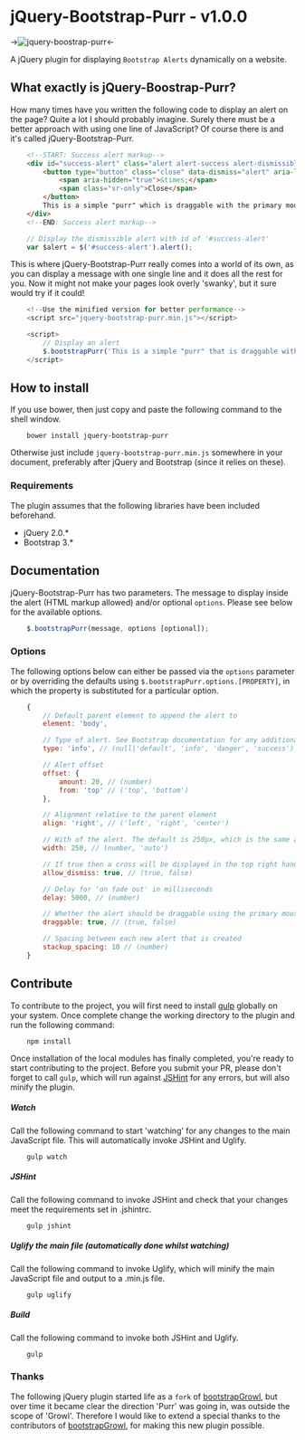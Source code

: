 # jQuery-Bootstrap-Purr - v1.0.0

->![jquery-boostrap-purr](https://cloud.githubusercontent.com/assets/5333690/9566952/b2d752fc-4f22-11e5-9e37-aeb7332352c4.png)<-

A jQuery plugin for displaying `Bootstrap Alerts` dynamically on a website.

## What exactly is jQuery-Boostrap-Purr?

How many times have you written the following code to display an alert on the page? Quite a lot I should probably imagine. Surely there must be a better approach with using one line of JavaScript? Of course there is and it's called jQuery-Bootstrap-Purr.

```html
    <!--START: Success alert markup-->
    <div id="success-alert" class="alert alert-success alert-dismissible fade in" role="alert">
        <button type="button" class="close" data-dismiss="alert" aria-label="Close">
            <span aria-hidden="true">&times;</span>
            <span class="sr-only">Close</span>
        </button>
        This is a simple "purr" which is draggable with the primary mouse
    </div>
    <!--END: Success alert markup-->
```

```javascript
    // Display the dismissible alert with id of '#success-alert'
    var $alert = $('#success-alert').alert();
```

This is where jQuery-Bootstrap-Purr really comes into a world of its own, as you can display a message with one single line and it does all the rest for you. Now it might not make your pages look overly 'swanky', but it sure would try if it could!

```javascript
    <!--Use the minified version for better performance-->
    <script src="jquery-bootstrap-purr.min.js"></script>

    <script>
        // Display an alert
        $.bootstrapPurr('This is a simple "purr" that is draggable with the mouse. Drag me!');
    </script>
```

## How to install

If you use bower, then just copy and paste the following command to the shell window.
```shell
    bower install jquery-bootstrap-purr
```

Otherwise just include `jquery-bootstrap-purr.min.js` somewhere in your document, preferably after jQuery and Bootstrap (since it relies on these).

### Requirements

The plugin assumes that the following libraries have been included beforehand.
- jQuery 2.0.*
- Bootstrap 3.*

## Documentation

jQuery-Bootstrap-Purr has two parameters. The message to display inside the alert (HTML markup allowed) and/or optional `options`. Please see below for the available options.

```javascript
    $.bootstrapPurr(message, options [optional]);
```

### Options

The following options below can either be passed via the `options` parameter or by overriding the defaults using `$.bootstrapPurr.options.[PROPERTY]`, in which the property is substituted for a particular option.

```javascript
    {
        // Default parent element to append the alert to
        element: 'body',

        // Type of alert. See Bootstrap documentation for any additional supported formats
        type: 'info', // (null|'default', 'info', 'danger', 'success')

        // Alert offset
        offset: {
            amount: 20, // (number)
            from: 'top' // ('top', 'bottom')
        },

        // Alignment relative to the parent element
        align: 'right', // ('left', 'right', 'center')

        // With of the alert. The default is 250px, which is the same as Bootstrap's alerts
        width: 250, // (number, 'auto')

        // If true then a cross will be displayed in the top right hand corner of the alert
        allow_dismiss: true, // (true, false)

        // Delay for 'on fade out' in milliseconds
        delay: 5000, // (number)

        // Whether the alert should be draggable using the primary mouse button
        draggable: true, // (true, false)

        // Spacing between each new alert that is created
        stackup_spacing: 10 // (number)
    }
```

## Contribute

To contribute to the project, you will first need to install [gulp](gulpjs.com) globally on your system. Once complete change the working directory to the plugin and run the following command:

```shell
    npm install
```

Once installation of the local modules has finally completed, you're ready to start contributing to the project. Before you submit your PR, please don't forget to call `gulp`, which will run against [JSHint](jshint.com) for any errors, but will also minify the plugin.

##### Watch
Call the following command to start 'watching' for any changes to the main JavaScript file. This will automatically invoke JSHint and Uglify.
```shell
    gulp watch
```

##### JSHint
Call the following command to invoke JSHint and check that your changes meet the requirements set in .jshintrc.
```shell
    gulp jshint
```

##### Uglify the main file (automatically done whilst watching)
Call the following command to invoke Uglify, which will minify the main JavaScript file and output to a .min.js file.
```shell
    gulp uglify
```

##### Build
Call the following command to invoke both JSHint and Uglify.
```shell
    gulp
```

### Thanks

The following jQuery plugin started life as a `fork` of [bootstrapGrowl](https://github.com/ifightcrime/bootstrap-growl/), but over time it became clear the direction 'Purr' was going in, was outside the scope of 'Growl'. Therefore I would like to extend a special thanks to the contributors of [bootstrapGrowl](https://github.com/ifightcrime/bootstrap-growl/), for making this new plugin possible.
